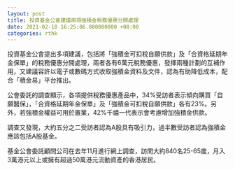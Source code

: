 ```yaml
---
layout: post
title: 投資基金公會建議兩項強積金稅務優惠分開處理
date: 2021-02-18 16:25:06.000000000 +08:00
categories: rthk
---
```


投資基金公會提出多項建議，包括將「強積金可扣稅自願供款」及「合資格延期年金保單」的稅務優惠分開處理，兩者各有6萬元稅務優惠，發揮兩種計劃的互補作用，又建議容許以電子或數碼方式收取強積金資料及文件，認為有助降低成本，配合「積金易」平台推出。

公會委託的調查顯示，各項提供稅務優惠產品中，34%受訪者表示傾向購買「自願醫保」，「合資格延期年金保單」及「強積金可扣稅自願供款」各有23%。另外，若強積金權益可用於置業，42%千禧一代表示會考慮增加強積金供款。

調查又發現，大約五分之二受訪者認為A股具有吸引力，過半數受訪者認為強積金應該包括A股基金。

基金公會委託顧問公司在去年11月進行網上調查，訪問大約840名25-65歲，月入3萬港元以上或擁有超過50萬港元流動資產的香港居民。
